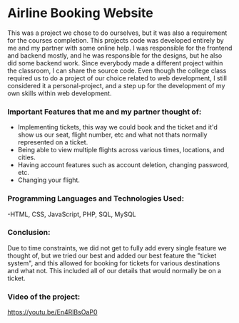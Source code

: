 # Airline Booking Website
This was a project we chose to do ourselves, but it was also a requirement for the courses completion. This projects code was developed entirely by me and my partner with some online help. I was responsible for the frontend and backend mostly, and he was responsible for the designs, but he also did some backend work. Since everybody made a different project within the classroom, I can share the source code. Even though the college class required us to do a project of our choice related to web development, I still considered it a personal-project, and a step up for the development of my own skills within web development.

### Important Features that me and my partner thought of:
* Implementing tickets, this way we could book and the ticket and it'd show us our seat, flight number, etc and what not thats normally represented on a ticket.
* Being able to view multiple flights across various times, locations, and cities.
* Having account features such as account deletion, changing password, etc.
* Changing your flight.

### Programming Languages and Technologies Used:
-HTML, CSS, JavaScript, PHP, SQL, MySQL


### Conclusion:
Due to time constraints, we did not get to fully add every single feature we thought of, but we tried our best and added our best feature the "ticket system", and this allowed for booking for tickets for various destinations and what not. This included all of our details that would normally be on a ticket.

### Video of the project:
https://youtu.be/En4RlBsOaP0
